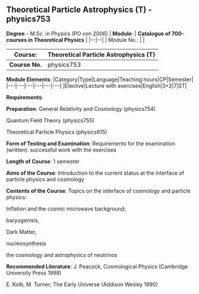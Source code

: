 ## Theoretical Particle Astrophysics (T) - physics753

**Degree** - M.Sc. in Physics (PO von 2006)
| **Module**: | **Catalogue of 700-courses in Theoretical Physics** |
|--|--|
| Module No.: |  |

| **Course**: | Theoretical Particle Astrophysics (T) |
|------|------|
| **Course No.** | physics753 |

**Module Elements**:
|Category|Type|Language|Teaching hours|CP|Semester|
|---|---|---|---|---|---|
|Elective|Lecture with exercises|English|3+2|7|ST|

**Requirements**:


**Preparation**:
General Relativity and Cosmology (physics754)

Quantum Field Theory (physics755)

Theoretical Particle Physics (physics615)

**Form of Testing and Examination**:
Requirements for the examination (written): successful work with the exercises

**Length of Course**:
1 semester

**Aims of the Course**:
Introduction to the current status at the interface of particle physics and cosmology

**Contents of the Course**:
Topics on the interface of cosmology and particle physics:

Inflation and the cosmic microwave background;

baryogenisis,

Dark Matter,

nucleosynthesis

the cosmology and astrophysics of neutrinos

**Recommended Literature**:
J. Peacock, Cosmological Physics (Cambridge University Press 1998)

E. Kolb, M. Turner; The Early Universe (Addison Wesley 1990)


